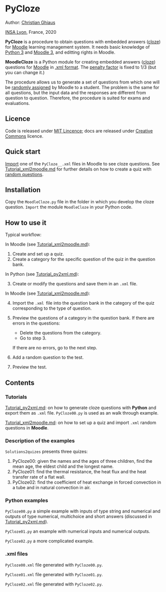 # PyCloze


Author: [Christian Ghiaus](mailto:christian.ghiaus@insa-lyon.fr)

[INSA Lyon](https://www.insa-lyon.fr), France, 2020

**PyCloze** is a procedure to obtain questions with embedded answers ([cloze][cloze]) for [Moodle][Moodle] learning management system. It needs basic knowledge of [Python 3](https://www.python.org) and [Moodle 3](https://docs.moodle.org/39/en/Main_page), and editting rights in Moodle. 

**MoodleCloze** is a Python module for creating embedded answers ([cloze][cloze]) questions for [Moodle](https://moodle.org/?lang=en) in [.xml format](https://docs.moodle.org/39/en/Moodle_XML_format). The [penalty factor][penalty] is fixed to 1/3 (but you can change it.)

The procedure allows us to generate a set of questions from which one will be [randomly assigned][random_q] by Moodle to a student. The problem is the same for all questions, but the input data and the responses are different from question to question. Therefore, the procedure is suited for exams and evaluations.

## Licence
Code is released under [MIT Lincence](https://choosealicense.com/licenses/mit/); docs are released under [Creative Commons](https://creativecommons.org/licenses/by/3.0/) licence.

## Quick start
[Import][Import_questions] one of the `PyCloze__.xml` files in Moodle to see cloze questions. See [Tutorial_xml2moodle.md]() for further details on how to create a quiz with [random questions][random_q].

## Installation

Copy the `MoodleCloze.py` file in the folder in which you develop the cloze question. 
`Import` the module `MoodleCloze` in your Python code.

## How to use it

Typical workflow:

In Moodle (see [Tutorial_xml2moodle.md]()):

1.	Create and set up a quiz.
2.	Create a category for the specific question of the quiz in the question bank.

In Python (see [Tutorial_py2xml.md]()):

3.	Create or modify the questions and save them in an `.xml` file.

In Moodle (see [Tutorial_xml2moodle.md]()):

4.	Import the `.xml `file into the question bank in the category of the quiz corresponding to the type of question.
5.	Preview the questions of a category in the question bank. If there are errors in the questions:
    - Delete the questions from the category.
    - Go to step 3.

    If there are no errors, go to the next step.
6.	Add a random question to the test.
7.	Preview the test.

## Contents
### Tutorials

[Tutorial_py2xml.md](): on how to generate cloze questions with **Python** and export them as `.xml` file.  `PyCloze00.py` is used as an walk through example.

[Tutorial_xml2moodle.md](): on how to set up a quiz and import `.xml` random questions in **Moodle**.

### Description of the examples
`Solutions2quizes` presents three quizes:

1. PyCloze00: given the names and the ages of three children, find the mean age, the eldest child and the longest name.
2. PyCloze01: find the thermal resistance, the heat flux and the heat transfer rate of a flat wall. 
3. PyCloze02: find the coefficient of heat exchange in forced convection in a tube and in natural convection in air.


### Python examples

`PyCloze00.py` a simple example with inputs of type string and numerical and outputs of type numerical, multichoice and short answers (discussed in [Tutorial_py2xml.md]()).

`PyCloze01.py` an example with numerical inputs and numerical outputs.

`PyCloze02.py` a more complicated example.

### .xml files

`PyCloze00.xml` file generated with `PyCloze00.py`.

`PyCloze01.xml` file generated with `PyCloze01.py`.

`PyCloze02.xml` file generated with `PyCloze02.py`.


[cloze]:https://docs.moodle.org/39/en/Embedded_Answers_(Cloze)_question_type

[Import_questions]:https://docs.moodle.org/39/en/Import_questions#Importing_questions_from_an_existing_file

[Moodle]:https://moodle.org/?lang=en

[Tutorial_MarkDown]:https://agea.github.io/tutorial.md/

[random_q]:https://docs.moodle.org/39/en/Random_question_type

[penalty]:https://docs.moodle.org/39/en/Multiple_Choice_question_type#Penalty_factor